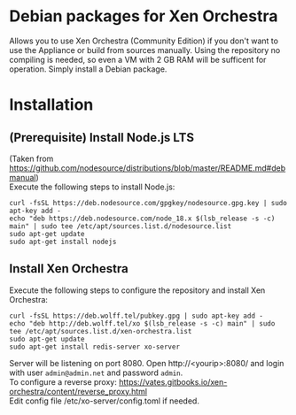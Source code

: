 # Debian packages for Xen Orchestra
Allows you to use Xen Orchestra (Community Edition) if you don't want to use the Appliance or build from sources manually.
Using the repository no compiling is needed, so even a VM with 2 GB RAM will be sufficent for operation. Simply install a Debian package.

# Installation
## (Prerequisite) Install Node.js LTS
(Taken from https://github.com/nodesource/distributions/blob/master/README.md#debmanual)  
Execute the following steps to install Node.js:
```
curl -fsSL https://deb.nodesource.com/gpgkey/nodesource.gpg.key | sudo apt-key add -
echo "deb https://deb.nodesource.com/node_18.x $(lsb_release -s -c) main" | sudo tee /etc/apt/sources.list.d/nodesource.list
sudo apt-get update
sudo apt-get install nodejs
```

## Install Xen Orchestra
Execute the following steps to configure the repository and install Xen Orchestra:
```
curl -fsSL https://deb.wolff.tel/pubkey.gpg | sudo apt-key add -
echo "deb http://deb.wolff.tel/xo $(lsb_release -s -c) main" | sudo tee /etc/apt/sources.list.d/xen-orchestra.list
sudo apt-get update
sudo apt-get install redis-server xo-server
```

Server will be listening on port 8080. Open http://\<yourip\>:8080/ and login with user `admin@admin.net` and password `admin`.  
To configure a reverse proxy: https://vates.gitbooks.io/xen-orchestra/content/reverse_proxy.html  
Edit config file /etc/xo-server/config.toml if needed.
